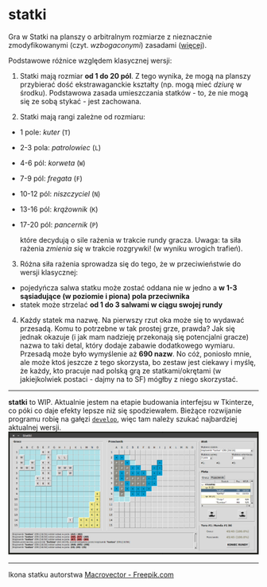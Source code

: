 # statki

Gra w Statki na planszy o arbitralnym rozmiarze z nieznacznie zmodyfikowanymi (czyt. *wzbogaconymi*) zasadami ([więcej](https://github.com/tburly/statki/blob/master/meta/zasady.md)).

Podstawowe różnice względem klasycznej wersji:

1. Statki mają rozmiar **od 1 do 20 pól**. Z tego wynika, że mogą na planszy przybierać dość ekstrawaganckie kształty (np. mogą mieć *dziurę* w środku). Podstawowa zasada umieszczania statków - to, że nie mogą się ze sobą stykać - jest zachowana.

2. Statki mają rangi zależne od rozmiaru:

* 1 pole:     *kuter* (`T`)
* 2-3 pola:   *patrolowiec* (`L`)
* 4-6 pól:    *korweta* (`W`)
* 7-9 pól:    *fregata* (`F`)
* 10-12 pól:  *niszczyciel* (`N`)
* 13-16 pól:  *krążownik* (`K`)
* 17-20 pól:  *pancernik* (`P`)

    które decydują o sile rażenia w trakcie rundy gracza. Uwaga: ta siła rażenia *zmienia się* w trakcie rozgrywki! (w wyniku wrogich trafień).

3. Różna siła rażenia sprowadza się do tego, że w przeciwieństwie do wersji klasycznej:

* pojedyńcza salwa statku może zostać oddana nie w jedno a **w 1-3 sąsiadujące (w poziomie i piona) pola przeciwnika**
* statek może strzelać **od 1 do 3 salwami w ciągu swojej rundy**

4. Każdy statek ma nazwę. Na pierwszy rzut oka może się to wydawać przesadą. Komu to potrzebne w tak prostej grze, prawda? Jak się jednak okazuje (i jak mam nadzieję przekonają się potencjalni gracze) nazwa to taki detal, który dodaje zabawie dodatkowego wymiaru. Przesadą może było wymyślenie aż **690 nazw**. No cóż, poniosło mnie, ale może ktoś jeszcze z tego skorzysta, bo zestaw jest ciekawy i myślę, że każdy, kto pracuje nad polską grą ze statkami/okrętami (w jakiejkolwiek postaci - dajmy na to SF) mógłby z niego skorzystać.

---

**statki** to WIP. Aktualnie jestem na etapie budowania interfejsu w Tkinterze, co póki co daje efekty lepsze niż się spodziewałem. Bieżące rozwijanie programu robię na gałęzi [`develop`](https://github.com/tburly/statki/tree/develop), więc tam należy szukać najbardziej aktualnej wersji.
![Zrzut ekranu z 20180212](/meta/zrzut-ekranu_20180212.png "Zrzut ekranu z 20180212")

---

Ikona statku autorstwa [Macrovector - Freepik.com](https://www.freepik.com/free-vector/ship-icons-collectio_1036114.htm)
